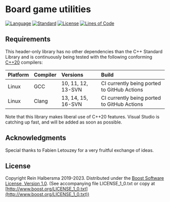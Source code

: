 # Board game utilities

[![Language](https://img.shields.io/badge/language-C++-blue.svg)](https://isocpp.org/)
[![Standard](https://img.shields.io/badge/c%2B%2B-20-blue.svg)](https://en.wikipedia.org/wiki/C%2B%2B#Standardization)
[![License](https://img.shields.io/badge/license-Boost-blue.svg)](https://opensource.org/licenses/BSL-1.0)
[![Lines of Code](https://tokei.rs/b1/github/rhalbersma/tabula?category=code)](https://github.com/rhalbersma/tabula)

## Requirements

This header-only library has no other dependencies than the C++ Standard Library and is continuously being tested with the following conforming [C++20](https://open-std.org/jtc1/sc22/wg21/docs/papers/2020/n4868.pdf) compilers:

| Platform | Compiler   | Versions           | Build |
| :------- | :-------   | :-------           | :---- |
| Linux    | GCC        | 10, 11, 12, 13-SVN | CI currently being ported to GitHub Actions |
| Linux    | Clang      | 13, 14, 15, 16-SVN | CI currently being ported to GitHub Actions |

Note that this library makes liberal use of C++20 features. Visual Studio is catching up fast, and will be added as soon as possible.

## Acknowledgments

Special thanks to Fabien Letouzey for a very fruitful exchange of ideas.

## License

Copyright Rein Halbersma 2019-2023.
Distributed under the [Boost Software License, Version 1.0](http://www.boost.org/users/license.html).
(See accompanying file LICENSE_1_0.txt or copy at [http://www.boost.org/LICENSE_1_0.txt](http://www.boost.org/LICENSE_1_0.txt))
